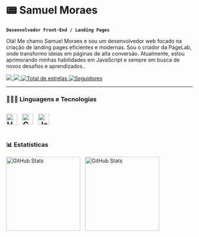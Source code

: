 # 📟 Samuel Moraes

**`Desenvolvedor Front-End / Landing Pages`**

Olá! Me chamo Samuel Moraes e sou um desenvolvedor web focado na criação de landing pages eficientes e modernas. Sou o criador da PageLab, onde transformo ideias em páginas de alta conversão. Atualmente, estou aprimorando minhas habilidades em JavaScript e sempre em busca de novos desafios e aprendizados..

<p align="left">
    <a href="https://www.instagram.com/s4muel.moraess/#" target="_blank">
        <img 
            src="https://img.shields.io/badge/-Instagram-%23E4405F?style=for-the-badge&logo=instagram&logoColor=white" 
            target="_blank">
    </a>
    <a href="https://www.instagram.com/s4muel.moraess/#" target="_blank">
        <img 
            src="https://img.shields.io/badge/-PageLab-D2691E?style=for-the-badge&logo=Codeforces&logoColor=white" 
            target="_blank">
    </a>
    <a href="https://github.com/SamucaDev-page?tab=repositories&sort=stargazers">
        <img 
            alt="Total de estrelas" 
            title="Total de estrelas GitHub" 
            src="https://custom-icon-badges.demolab.com/github/stars/SamucaDev-page?color=55960c&style=for-the-badge&labelColor=488207&logo=star&label=estrelas"
        />
    </a>
    <a href="https://github.com/SamucaDev-page=followers">
        <img 
            alt="Seguidores" 
            title="Me siga no GitHub" 
            src="https://custom-icon-badges.demolab.com/github/followers/SamucaDev-page?color=236ad3&labelColor=1155ba&style=for-the-badge&logo=github&label=Seguidores&logoColor=white"
        />
    </a>
</p>


---

### 👨🏻‍💻 Linguagens e Tecnologias

<img 
    align="left" 
    alt="HTML"
    title="HTML" 
    width="30px" 
    style="padding-right: 10px;" 
    src="https://cdn.jsdelivr.net/gh/devicons/devicon@latest/icons/html5/html5-original.svg" 
/>
<img 
    align="left" 
    alt="CSS" 
    title="CSS"
    width="30px" 
    style="padding-right: 10px;" 
    src="https://cdn.jsdelivr.net/gh/devicons/devicon@latest/icons/css3/css3-original.svg" 
/>
<img 
    align="left" 
    alt="JavaScript" 
    title="JavaScript"
    width="30px" 
    style="padding-right: 10px;" 
    src="https://cdn.jsdelivr.net/gh/devicons/devicon@latest/icons/javascript/javascript-original.svg" 
/>
<br/>
<br/>
---
### 📊 Estatísticas

<p>
  <img 
    align="left" 
    alt="GitHub Stats" 
    height="200" 
    style="padding-right: 10px;" 
    src="https://github-readme-stats.vercel.app/api?username=SamucaDev-page&show_icons=true&theme=dracula&include_all_commits=true&locale=pt-br" 
  />


  <img 
    align="left" 
    alt="GitHub Stats" 
    height="200" 
    style="padding-right: 10px;" 
    src="https://github-readme-stats.vercel.app/api/top-langs/?username=SamucaDev-page&theme=dracula&layout=compact" 
  />
</p>
